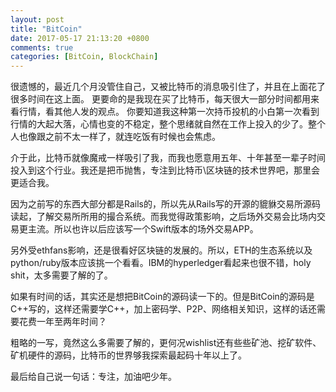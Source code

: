 ```yaml
---
layout: post
title: "BitCoin"
date: 2017-05-17 21:13:20 +0800
comments: true
categories: [BitCoin, BlockChain]
---
```


很遗憾的，最近几个月没管住自己，又被比特币的消息吸引住了，并且在上面花了很多时间在这上面。
更要命的是我现在买了比特币，每天很大一部分时间都用来看行情，看其他人发的观点。
你要知道我这种第一次持币投机的小白第一次看到行情的大起大落，心情也变的不稳定，整个思绪就自然在工作上投入的少了。整个人也像跟之前不太一样了，就连吃饭有时候也会焦虑。

<!--more-->

介于此，比特币就像魔戒一样吸引了我，而我也愿意用五年、十年甚至一辈子时间投入到这个行业。我还是把币抛售，专注到比特币\区块链的技术世界吧，那里会更适合我。

因为之前写的东西大部分都是Rails的，所以先从Rails写的开源的貔貅交易所源码读起，了解交易所所用的撮合系统。而我觉得政策影响，之后场外交易会比场内交易更主流。所以也许以后应该写一个Swift版本的场外交易APP。

另外受ethfans影响，还是很看好区块链的发展的。所以，ETH的生态系统以及python/ruby版本应该挑一个看看。IBM的hyperledger看起来也很不错，holy shit，太多需要了解的了。

如果有时间的话，其实还是想把BitCoin的源码读一下的。但是BitCoin的源码是C++写的，这样还需要学C++，加上密码学、P2P、网络相关知识，这样的话还需要花费一年至两年时间？

粗略的一写，竟然这么多需要了解的，更何况wishlist还有些些矿池、挖矿软件、矿机硬件的源码，比特币的世界够我探索最起码十年以上了。

最后给自己说一句话：专注，加油吧少年。